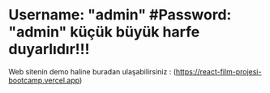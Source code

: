 # Username: "admin" #Password: "admin" küçük büyük harfe duyarlıdır!!!


Web sitenin demo haline buradan ulaşabilirsiniz :  (https://react-film-projesi-bootcamp.vercel.app)

